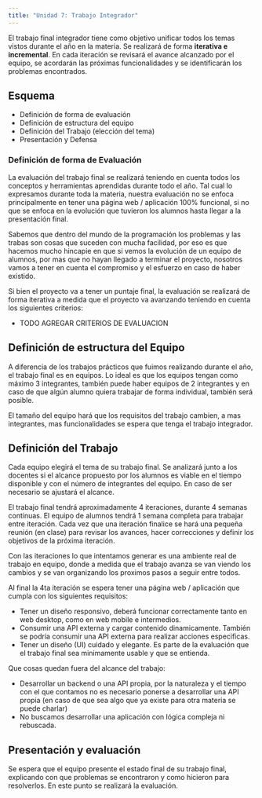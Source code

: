 ```yaml
---
title: "Unidad 7: Trabajo Integrador"
---
```


El trabajo final integrador tiene como objetivo unificar todos los temas vistos durante el año en la materia. Se realizará de forma **iterativa e incremental**. En cada iteración se revisará el avance alcanzado por el equipo, se acordarán las próximas funcionalidades y se identificarán los problemas encontrados.

## Esquema

- Definición de forma de evaluación 
- Definición de estructura del equipo
- Definición del Trabajo (elección del tema)
- Presentación y Defensa

### Definición de forma de Evaluación

La evaluación del trabajo final se realizará teniendo en cuenta todos los conceptos y herramientas aprendidas durante todo el año. Tal cual lo expresamos durante toda la materia, nuestra evaluación no se enfoca principalmente en tener una página web / aplicación 100% funcional, si no que se enfoca en la evolución que tuvieron los alumnos hasta llegar a la presentación final. 

Sabemos que dentro del mundo de la programación los problemas y las trabas son cosas que suceden con mucha facilidad, por eso es que hacemos mucho hincapie en que si vemos la evolución de un equipo de alumnos, por mas que no hayan llegado a terminar el proyecto, nosotros vamos a tener en cuenta el compromiso y el esfuerzo en caso de haber existido.

Si bien el proyecto va a tener un puntaje final, la evaluación se realizará de forma iterativa a medida que el proyecto va avanzando teniendo en cuenta los siguientes criterios:
- TODO AGREGAR CRITERIOS DE EVALUACION

## Definición de estructura del Equipo

A diferencia de los trabajos prácticos que fuimos realizando durante el año, el trabajo final es en equipos. Lo ideal es que los equipos tengan como máximo 3 integrantes, también puede haber equipos de 2 integrantes y en caso de que algún alumno quiera trabajar de forma individual, también será posible. 

El tamaño del equipo hará que los requisitos del trabajo cambien, a mas integrantes, mas funcionalidades se espera que tenga el trabajo integrador.

## Definición del Trabajo

Cada equipo elegirá el tema de su trabajo final. Se analizará junto a los docentes si el alcance propuesto por los alumnos es viable en el tiempo disponible y con el número de integrantes del equipo. En caso de ser necesario se ajustará el alcance.

El trabajo final tendrá aproximadamente 4 iteraciones, durante 4 semanas continuas. El equipo de alumnos tendrá 1 semana completa para trabajar entre iteración. Cada vez que una iteración finalice se hará una pequeña reunión (en clase) para revisar los avances, hacer correcciones y definir los objetivos de la próxima iteración.

Con las iteraciones lo que intentamos generar es una ambiente real de trabajo en equipo, donde a medida que el trabajo avanza se van viendo los cambios y se van organizando los proximos pasos a seguir entre todos.

Al final la 4ta iteración se espera tener una página web / aplicación que cumpla con los siguientes requisitos:

- Tener un diseño responsivo, deberá funcionar correctamente tanto en web desktop, como en web mobile e intermedios.
- Consumir una API externa y cargar contenido dinamicamente. También se podría consumir una API externa para realizar acciones especificas.
- Tener un diseño (UI) cuidado y elegante. Es parte de la evaluación que el trabajo final sea minimamente usable y que se entienda.

Que cosas quedan fuera del alcance del trabajo:
- Desarrollar un backend o una API propia, por la naturaleza y el tiempo con el que contamos no es necesario ponerse a desarrollar una API propia (en caso de que sea algo que ya existe para otra materia se puede charlar)
- No buscamos desarrollar una aplicación con lógica compleja ni rebuscada.


## Presentación y evaluación

Se espera que el equipo presente el estado final de su trabajo final, explicando con que problemas se encontraron y como hicieron para resolverlos. En este punto se realizará la evaluación.